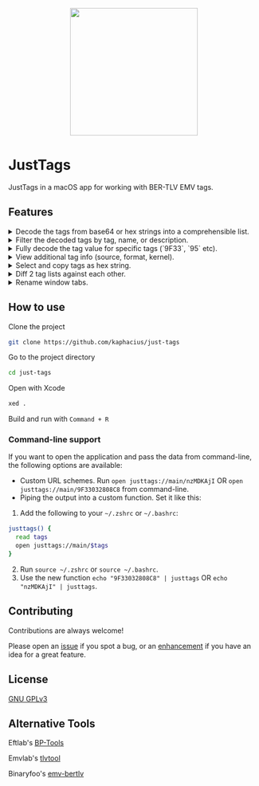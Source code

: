 <p align="center">
  <img width="256" height="256" src="https://github.com/kaphacius/just-tags/blob/main/JustTags/Resources/Assets.xcassets/AppIcon.appiconset/icon_512_256x2.png?raw=true">
</p>

# JustTags

JustTags in a macOS app for working with BER-TLV EMV tags.


## Features

<details><summary>Decode the tags from base64 or hex strings into a comprehensible list.</summary>
<p><img src="/Screenshots/00_parse.png?raw=true"></p></details>

<details><summary>Filter the decoded tags by tag, name, or description.</summary>
<p><img src="/Screenshots/01_filter.png?raw=true"></p></details>

<details><summary>Fully decode the tag value for specific tags (`9F33`, `95` etc).</summary>
<p><img src="/Screenshots/02_view.png?raw=true"></p></details>

<details><summary>View additional tag info (source, format, kernel).</summary>
<p><img src="/Screenshots/02_view.png?raw=true"></p></details>

<details><summary>Select and copy tags as hex string.</summary>
<p><img src="/Screenshots/03_copy.png?raw=true"></p></details>

<details><summary>Diff 2 tag lists against each other.</summary>
<p><img src="/Screenshots/04_diff.png?raw=true"></p></details>

<details><summary>Rename window tabs.</summary>
<p><img src="/Screenshots/05_rename_tab.png?raw=true"></p></details>

## How to use

Clone the project

```bash
git clone https://github.com/kaphacius/just-tags
```

Go to the project directory

```bash
cd just-tags
```

Open with Xcode

```bash
xed .
```

Build and run with `Command + R`

### Command-line support
If you want to open the application and pass the data from command-line, the following options are available:
- Custom URL schemes. Run `open justtags://main/nzMDKAjI` OR `open justtags://main/9F33032808C8` from command-line.
- Piping the output into a custom function. Set it like this:
1. Add the following to your `~/.zshrc` or `~/.bashrc`:
```bash
justtags() {
  read tags
  open justtags://main/$tags
}
```
2. Run `source ~/.zshrc` or `source ~/.bashrc`.
3. Use the new function `echo "9F33032808C8" | justtags` OR `echo "nzMDKAjI" | justtags`.

## Contributing

Contributions are always welcome!

Please open an [issue](https://github.com/kaphacius/just-tags/issues/new?labels=bug&title=A+minor+bug) if you spot a bug, or an [enhancement](https://github.com/kaphacius/just-tags/issues/new?labels=enhancement&title=A+great+idea) if you have an idea for a great feature.

## License

[GNU GPLv3](https://choosealicense.com/licenses/gpl-3.0/)


## Alternative Tools

Eftlab's [BP-Tools](https://www.eftlab.com/bp-tools/)

Emvlab's [tlvtool](http://www.emvlab.org/tlvutils/)

Binaryfoo's [emv-bertlv](https://github.com/binaryfoo/emv-bertlv)
